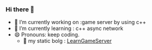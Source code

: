 ### Hi there 👋


- 🔭 I’m currently working on :game server by using c++
- 🌱 I’m currently learning  : c++ async network
- 😄 Pronouns: keep coding.
  - 👀 my static bolg : [LearnGameServer](https://github.com/XiaolinDeng/XiaolinDeng/blogs/index.md "xiaolindeng's blog")